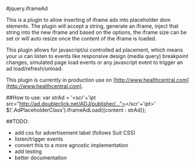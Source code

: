#jquery.iframeAd

This is a plugin to allow inserting of iframe ads into placeholder dom elements. The plugin will accept a string, generate an iframe, inject that string into the new iframe and based on the options, the iframe size can be set or will auto resize once the content of the iframe is loaded.

This plugin allows for javascript/ui controlled ad placement, which means your ui can listen to events like responsive design (media query) breakpoint changes, simulated page load events or any javascript event to trigger an ad load/refresh/unload.

This plugin is currently in production use on [http://www.healthcentral.com](http://www.healthcentral.com).

##How to use:
    var strAd = '<scr'+'ipt src="http://ad.doubleclick.net/ADJ/publisher/..."></scr'+'ipt>'
    $('.AdPlaceholderClass').iframeAdLoad({content : strAd});

##TODO:
* add css for advertisement label (follows Suit CSS)
* listen/trigger events
* convert this to a more agnostic implementation
* add testing
* better documentation
